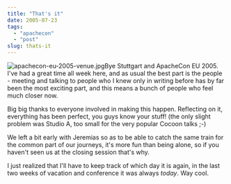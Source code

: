 ```yaml
---
title: "That's it"
date: 2005-07-23
tags: 
  - "apachecon"
  - "post"
slug: thats-it
---
```


![apachecon-eu-2005-venue.jpg](/assets/images/movable-type-blog-archives/apachecon-eu-2005-venue.jpg)Bye Stuttgart and ApacheCon EU 2005. I've had a great time all week here, and as usual the best part is the people - meeting and talking to people who I knew only in writing before has by far been the most exciting part, and this means a bunch of people who feel much closer now.

Big big thanks to everyone involved in making this happen. Reflecting on it, everything has been perfect, you guys know your stuff! (the only slight problem was Studio A, too small for the very popular Cocoon talks ;-)

We left a bit early with Jeremias so as to be able to catch the same train for the common part of our journeys, it's more fun than being alone, so if you haven't seen us at the closing session that's why.

I just realized that I'll have to keep track of which day it is again, in the last two weeks of vacation and conference it was always _today_. Way cool.
